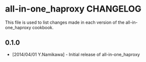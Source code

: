 all-in-one_haproxy CHANGELOG
============================

This file is used to list changes made in each version of the all-in-one_haproxy cookbook.

0.1.0
-----
- [2014/04/01 Y.Namikawa] - Initial release of all-in-one_haproxy

